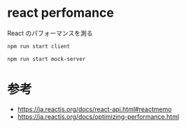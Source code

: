 # react perfomance

React のパフォーマンスを測る

```bash
npm run start client

npm run start mock-server
```

# 参考

- https://ja.reactjs.org/docs/react-api.html#reactmemo
- https://ja.reactjs.org/docs/optimizing-performance.html

